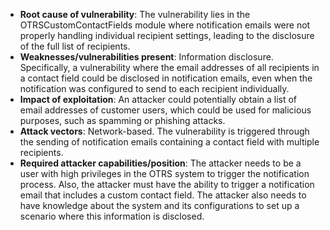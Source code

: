 - **Root cause of vulnerability**: The vulnerability lies in the OTRSCustomContactFields module where notification emails were not properly handling individual recipient settings, leading to the disclosure of the full list of recipients.
- **Weaknesses/vulnerabilities present**: Information disclosure. Specifically, a vulnerability where the email addresses of all recipients in a contact field could be disclosed in notification emails, even when the notification was configured to send to each recipient individually.
- **Impact of exploitation**: An attacker could potentially obtain a list of email addresses of customer users, which could be used for malicious purposes, such as spamming or phishing attacks.
- **Attack vectors**: Network-based. The vulnerability is triggered through the sending of notification emails containing a contact field with multiple recipients.
- **Required attacker capabilities/position**: The attacker needs to be a user with high privileges in the OTRS system to trigger the notification process. Also, the attacker must have the ability to trigger a notification email that includes a custom contact field. The attacker also needs to have knowledge about the system and its configurations to set up a scenario where this information is disclosed.
